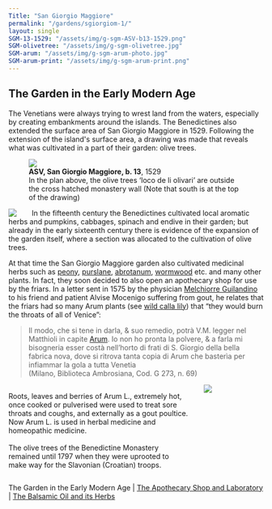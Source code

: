 ```yaml
---
Title: "San Giorgio Maggiore"
permalink: "/gardens/sgiorgiom-1/"
layout: single
SGM-13-1529: "/assets/img/g-sgm-ASV-b13-1529.png"
SGM-olivetree: "/assets/img/g-sgm-olivetree.jpg"
SGM-arum: "/assets/img/g-sgm-arum-photo.jpg"
SGM-arum-print: "/assets/img/g-sgm-arum-print.png"
---
```


## The Garden in the Early Modern Age

The Venetians were always trying to wrest land from the waters, especially by creating embankments around the islands. The Benedictines also extended the surface area of San Giorgio Maggiore in 1529. Following the extension of the island's surface area, a drawing was made that reveals what was cultivated in a part of their garden: olive trees.

<figure><img src="{{ page.SGM-13-1529 | relative_url }}" class="img-ctr" align="center"/><figcaption><strong>ASV, San Giorgio Maggiore, b. 13</strong>,  1529
<br/>
In the plan above, the olive trees ‘loco de li olivari’ are outside the cross hatched monastery wall (Note that south is at the top of the drawing)</figcaption></figure>

<img src="{{ page.SGM-olivetree | relative_url}}" style="float:left;max-width:20%;vertical-align:middle;margin-right:30px"/>In the fifteenth century the Benedictines cultivated local aromatic herbs and pumpkins, cabbages, spinach and endive in their garden; but already in the early sixteenth century there is evidence of the expansion of the garden itself, where a section was allocated to the cultivation of olive trees.

At that time the San Giorgio Maggiore garden also cultivated medicinal herbs such as [peony](https://powo.science.kew.org/taxon/urn:lsid:ipni.org:names:329475-2), [purslane](https://powo.science.kew.org/taxon/urn:lsid:ipni.org:names:325899-2), [abrotanum](https://powo.science.kew.org/taxon/urn:lsid:ipni.org:names:306365-2), [wormwood](https://powo.science.kew.org/taxon/urn:lsid:ipni.org:names:300106-2) etc. and many other plants. In fact, they soon decided to also open an apothecary shop for use by the friars.
In a letter sent in 1575 by the physician <a href="{{ site.baseurl }}index-people/#guilandino-melchiorre">Melchiorre Guilandino</a> to his friend and patient Alvise Mocenigo suffering from gout, he relates that the friars had so many Arum plants (see [wild calla lily](https://powo.science.kew.org/taxon/urn:lsid:ipni.org:names:328149-2)) that “they would burn the throats of all of Venice”:

<blockquote><p>Il modo, che si tene in darla, & suo remedio, potrà V.M. legger nel Matthioli in capite <a href="{{ page.SGM-arum-print | relative_url}}" target="_blank">Arum</a>. Io non ho pronta la polvere, & a farla mi bisogneria esser costà nell’horto di frati di S. Giorgio della bella fabrica nova, dove si ritrova tanta copia di Arum che basterìa per infiammar la gola a tutta Venetia
<br/>(Milano, Biblioteca Ambrosiana, Cod. G 273, n. 69)</p></blockquote>

<div style="display:flex;justify-content: space-around;"><p style="flex:3;margin-right:30px;">Roots, leaves and berries of Arum L., extremely hot, once cooked or pulverised were used to treat sore throats and coughs, and externally as a gout poultice. Now Arum L. is used in herbal medicine and homeopathic medicine.
<br/><br/>
The olive trees of the Benedictine Monastery remained until 1797 when they were uprooted to make way for the Slavonian (Croatian) troops.</p>
<img src="{{ page.SGM-arum | relative_url}}" style="flex:1;max-width:25%;"/>
</div>

 The Garden in the Early Modern Age | <a href="{{ site.baseurl }}gardens/sgiorgiom-2/">The Apothecary Shop and Laboratory</a> | <a href="{{ site.baseurl }}gardens/sgiorgiom-3/">The Balsamic Oil and its Herbs</a>
